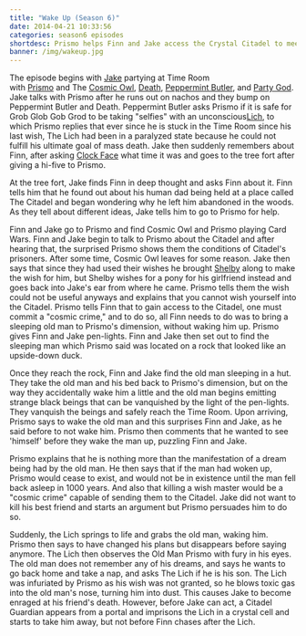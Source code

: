 ```yaml
---
title: "Wake Up (Season 6)"
date: 2014-04-21 10:33:56
categories: season6 episodes
shortdesc: Prismo helps Finn and Jake access the Crystal Citadel to meet Finn's father.
banner: /img/wakeup.jpg
---
```


The episode begins with [Jake](http://adventuretime.wikia.com/wiki/Jake) partying at Time Room with [Prismo](http://adventuretime.wikia.com/wiki/Prismo) and The [Cosmic Owl](http://adventuretime.wikia.com/wiki/Cosmic_Owl), [Death](http://adventuretime.wikia.com/wiki/Death), [Peppermint Butler](http://adventuretime.wikia.com/wiki/Peppermint_Butler), and [Party God](http://adventuretime.wikia.com/wiki/Party_God). Jake talks with Prismo after he runs out on nachos and they bump on Peppermint Butler and Death.<!--more--> Peppermint Butler asks Prismo if it is safe for Grob Glob Gob Grod to be taking "selfies" with an unconscious[Lich](<http://adventuretime.wikia.com/wiki/The_Lich_(character)>), to which Prismo replies that ever since he is stuck in the Time Room since his last wish, The Lich had been in a paralyzed state because he could not fulfill his ultimate goal of mass death. Jake then suddenly remembers about Finn, after asking [Clock Face](http://adventuretime.wikia.com/wiki/Clock_Face) what time it was and goes to the tree fort after giving a hi-five to Prismo.

At the tree fort, Jake finds Finn in deep thought and asks Finn about it. Finn tells him that he found out about his human dad being held at a place called The Citadel and began wondering why he left him abandoned in the woods. As they tell about different ideas, Jake tells him to go to Prismo for help.

Finn and Jake go to Prismo and find Cosmic Owl and Prismo playing Card Wars. Finn and Jake begin to talk to Prismo about the Citadel and after hearing that, the surprised Prismo shows them the conditions of Citadel's prisoners. After some time, Cosmic Owl leaves for some reason. Jake then says that since they had used their wishes he brought [Shelby](http://adventuretime.wikia.com/wiki/Shelby) along to make the wish for him, but Shelby wishes for a pony for his girlfriend instead and goes back into Jake's ear from where he came. Prismo tells them the wish could not be useful anyways and explains that you cannot wish yourself into the Citadel. Prismo tells Finn that to gain access to the Citadel, one must commit a "cosmic crime," and to do so, all Finn needs to do was to bring a sleeping old man to Prismo's dimension, without waking him up. Prismo gives Finn and Jake pen-lights. Finn and Jake then set out to find the sleeping man which Prismo said was located on a rock that looked like an upside-down duck.

Once they reach the rock, Finn and Jake find the old man sleeping in a hut. They take the old man and his bed back to Prismo's dimension, but on the way they accidentally wake him a little and the old man begins emitting strange black beings that can be vanquished by the light of the pen-lights. They vanquish the beings and safely reach the Time Room. Upon arriving, Prismo says to wake the old man and this surprises Finn and Jake, as he said before to not wake him. Prismo then comments that he wanted to see 'himself' before they wake the man up, puzzling Finn and Jake.

Prismo explains that he is nothing more than the manifestation of a dream being had by the old man. He then says that if the man had woken up, Prismo would cease to exist, and would not be in existence until the man fell back asleep in 1000 years. And also that killing a wish master would be a "cosmic crime" capable of sending them to the Citadel. Jake did not want to kill his best friend and starts an argument but Prismo persuades him to do so.

Suddenly, the Lich springs to life and grabs the old man, waking him. Prismo then says to have changed his plans but disappears before saying anymore. The Lich then observes the Old Man Prismo with fury in his eyes. The old man does not remember any of his dreams, and says he wants to go back home and take a nap, and asks The Lich if he is his son. The Lich was infuriated by Prismo as his wish was not granted, so he blows toxic gas into the old man's nose, turning him into dust. This causes Jake to become enraged at his friend's death. However, before Jake can act, a Citadel Guardian appears from a portal and imprisons the Lich in a crystal cell and starts to take him away, but not before Finn chases after the Lich.
